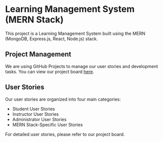 # Learning Management System (MERN Stack)

This project is a Learning Management System built using the MERN (MongoDB, Express.js, React, Node.js) stack.

## Project Management

We are using GitHub Projects to manage our user stories and development tasks. You can view our project board [here](https://github.com/yourusername/LMS-MERN-Project/projects/1).

## User Stories

Our user stories are organized into four main categories:
- Student User Stories
- Instructor User Stories
- Administrator User Stories
- MERN Stack-Specific User Stories

For detailed user stories, please refer to our project board.
